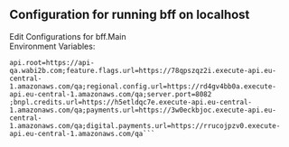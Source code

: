 ## Configuration for running bff on localhost

Edit Configurations for bff.Main </br>
Environment Variables:
```
api.root=https://api-qa.wabi2b.com;feature.flags.url=https://78qpszqz2i.execute-api.eu-central-1.amazonaws.com/qa;regional.config.url=https://rd4gv4bb0a.execute-api.eu-central-1.amazonaws.com/qa;server.port=8082 ;bnpl.credits.url=https://h5etldqc7e.execute-api.eu-central-1.amazonaws.com/qa;payments.url=https://3w0eckbjoc.execute-api.eu-central-1.amazonaws.com/qa;digital.payments.url=https://rrucojpzv0.execute-api.eu-central-1.amazonaws.com/qa```
